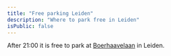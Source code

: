 ```yaml
---
title: "Free parking Leiden"
description: "Where to park free in Leiden"
isPublic: false
---
```


After 21:00 it is free to park at
[Boerhaavelaan](https://www.google.com/maps/place/Boerhaavelaan,+Leiden) in
Leiden.
